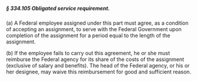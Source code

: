##### § 334.105 Obligated service requirement. #####

(a) A Federal employee assigned under this part must agree, as a condition of accepting an assignment, to serve with the Federal Government upon completion of the assignment for a period equal to the length of the assignment.

(b) If the employee fails to carry out this agreement, he or she must reimburse the Federal agency for its share of the costs of the assignment (exclusive of salary and benefits). The head of the Federal agency, or his or her designee, may waive this reimbursement for good and sufficient reason.